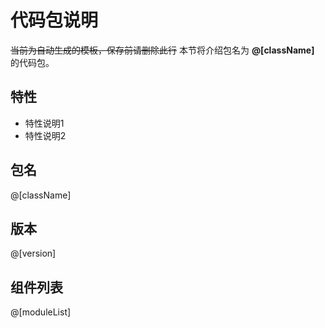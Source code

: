 # 代码包说明
~~当前为自动生成的模板，保存前请删除此行~~
本节将介绍包名为 **@[className]** 的代码包。
## 特性
- 特性说明1
- 特性说明2
## 包名
@[className]
## 版本
@[version]
## 组件列表
@[moduleList]